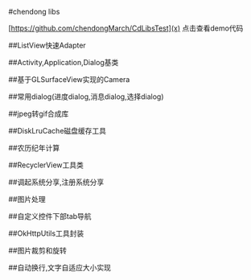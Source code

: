 #chendong libs

[https://github.com/chendongMarch/CdLibsTest](x)   点击查看demo代码

##ListView快速Adapter

##Activity,Application,Dialog基类

##基于GLSurfaceView实现的Camera

##常用dialog(进度dialog,消息dialog,选择dialog)

##jpeg转gif合成库

##DiskLruCache磁盘缓存工具

##农历纪年计算

##RecyclerView工具类

##调起系统分享,注册系统分享

##图片处理

##自定义控件下部tab导航

##OkHttpUtils工具封装

##图片裁剪和旋转

##自动换行,文字自适应大小实现